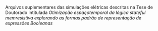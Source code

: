 Arquivos suplementares das simulações elétricas descritas na Tese de Doutorado intitulada _Otimização espaçotemporal da lógica stateful memresistiva explorando as formas padrão de representação de expressões Booleanas_
